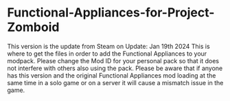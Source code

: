 # Functional-Appliances-for-Project-Zomboid
This version is the update from Steam on Update: Jan 19th 2024 This is where to get the files in order to add the Functional Appliances to your modpack. Please change the Mod ID for your personal pack so that it does not interfere with others also using the pack. Please be aware that if anyone has this version and the original Functional Appliances mod loading at the same time in a solo game or on a server it will cause a mismatch issue in the game.
